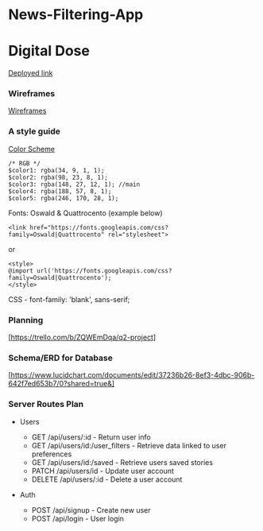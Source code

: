
# News-Filtering-App
# Digital Dose

[Deployed link](http://google.com/)

### Wireframes
[Wireframes]()

### A style guide

[Color Scheme](http://coolors.co/220901-621708-941b0c-bc3908-f6aa1c)
```
/* RGB */
$color1: rgba(34, 9, 1, 1);
$color2: rgba(98, 23, 8, 1);
$color3: rgba(148, 27, 12, 1); //main
$color4: rgba(188, 57, 8, 1);
$color5: rgba(246, 170, 28, 1);
```

Fonts: Oswald & Quattrocento (example below)
```
<link href="https://fonts.googleapis.com/css?family=Oswald|Quattrocento" rel="stylesheet">
```
or
```
<style>
@import url('https://fonts.googleapis.com/css?family=Oswald|Quattrocento');
</style>
```

CSS -
font-family: 'blank', sans-serif;


### Planning

[https://trello.com/b/ZQWEmDqa/q2-project]


### Schema/ERD for Database
[https://www.lucidchart.com/documents/edit/37236b26-8ef3-4dbc-906b-642f7ed653b7/0?shared=true&]

### Server Routes Plan

- Users
  - GET /api/users/:id - Return user info
  - GET /api/users/id:/user_filters - Retrieve data linked to user preferences
  - GET /api/users/id:/saved - Retrieve users saved stories
  - PATCH /api/users/id - Update user account
  - DELETE /api/users/:id - Delete a user account

- Auth
  - POST /api/signup - Create new user
  - POST /api/login - User login


